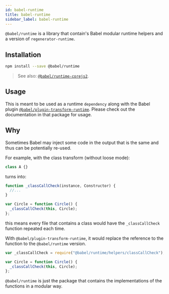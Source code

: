 ```yaml
---
id: babel-runtime
title: babel-runtime
sidebar_label: babel-runtime
---
```


`@babel/runtime` is a library that contain's Babel modular runtime helpers and a version of `regenerator-runtime`.

## Installation

```sh
npm install --save @babel/runtime
```

> See also: [`@babel/runtime-corejs2`](runtime-corejs2.md).

## Usage

This is meant to be used as a runtime `dependency` along with the Babel plugin [`@babel/plugin-transform-runtime`](plugin-transform-runtime.md). Please check out the documentation in that package for usage.

## Why

Sometimes Babel may inject some code in the output that is the same and thus can be potentially re-used.

For example, with the class transform (without loose mode):

```js
class A {}
```

turns into:

```js
function _classCallCheck(instance, Constructor) {
  //...
}

var Circle = function Circle() {
  _classCallCheck(this, Circle);
};
```

this means every file that contains a class would have the `_classCallCheck` function repeated each time.

With `@babel/plugin-transform-runtime`, it would replace the reference to the function to the `@babel/runtime` version.

```js
var _classCallCheck = require("@babel/runtime/helpers/classCallCheck");

var Circle = function Circle() {
  _classCallCheck(this, Circle);
};
```

`@babel/runtime` is just the package that contains the implementations of the functions in a modular way.
